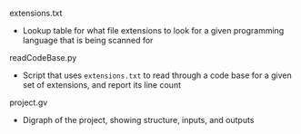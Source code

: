 extensions.txt
- Lookup table for what file extensions to look for a given programming language that is being scanned for

readCodeBase.py
- Script that uses `extensions.txt` to read through a code base for a given set of extensions, and report its line count

project.gv
- Digraph of the project, showing structure, inputs, and outputs